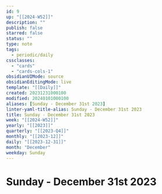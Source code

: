 ```yaml
---
id: 9
up: "[[2024-W52]]"
description: ""
publish: false
starred: false
status: ""
type: note
tags:
  - periodic/daily
cssclasses:
  - "cards"
  - "cards-cols-1"
obsidianUIMode: source
obsidianEditingMode: live
template: "[[Daily]]"
created: 20231231000100
modified: 20240101000100
aliases: [Sunday - December 31st 2023]
linter-yaml-title-alias: Sunday - December 31st 2023
title: Sunday - December 31st 2023
week: "[[2024-W52]]"
yearly: "[[2023]]"
quarterly: "[[2023-Q4]]"
monthly: "[[2023-12]]"
daily: "[[2023-12-31]]"
month: "December"
weekday: Sunday
---
```


# Sunday - December 31st 2023
